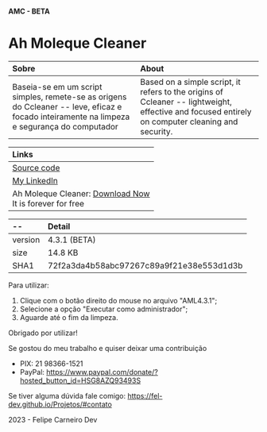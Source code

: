 #### AMC - BETA

# Ah Moleque Cleaner

Sobre|About
:---|:---
Baseia-se em um script simples, remete-se as origens do Ccleaner -- leve, eficaz e focado inteiramente na limpeza e segurança do computador | Based on a simple script, it refers to the origins of Ccleaner -- lightweight, effective and focused entirely on computer cleaning and security.

| Links |
| :--- |
| [Source code](https://github.com/FelipeeCarneiro/Ah-moleque-Faxineiro)  |
| [My LinkedIn](https://www.linkedin.com/in/felipe-carneiro-dev) |
| Ah Moleque Cleaner: [Download Now](https://github.com/FelipeeCarneiro/Ah-moleque-Faxineiro/archive/refs/heads/main.zip) <br> It is forever for free|

-- | Detail
:---|:---
version| 4.3.1 (BETA)
size| 14.8 KB
SHA1| 72f2a3da4b58abc97267c89a9f21e38e553d1d3b

Para utilizar:

1) Clique com o botão direito do mouse no arquivo "AML4.3.1";
2) Selecione a opção "Executar como administrador";
3) Aguarde até o fim da limpeza.

Obrigado por utilizar! 

Se gostou do meu trabalho e quiser deixar uma contribuição
- PIX: 21 98366-1521 
- PayPal: https://www.paypal.com/donate/?hosted_button_id=HSG8AZQ93493S 

Se tiver alguma dúvida fale comigo:
https://fel-dev.github.io/Projetos/#contato


2023 - Felipe Carneiro Dev
